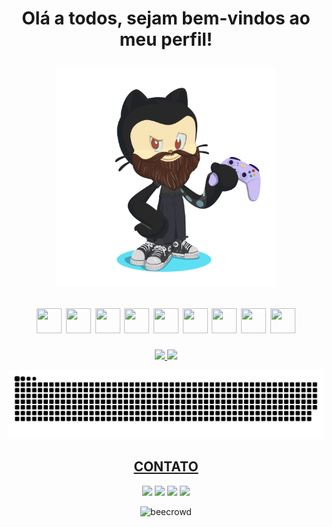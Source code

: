 <h1 align="center">

  Olá a todos, sejam bem-vindos ao meu perfil!
  
  <img loading="lazy" src="https://github.com/Brunobigo/Brunobigo/blob/main/octocat-1732975070955.png" alt="beecrowd" title="beecrowd" width="350"> </br>

  <img loading="lazy" src="https://cdn.jsdelivr.net/gh/devicons/devicon@latest/icons/c/c-plain.svg" width="40" height="40"/>
  <img loading="lazy" src="https://cdn.jsdelivr.net/gh/devicons/devicon@latest/icons/python/python-original.svg" width="40" height="40"/>    
  <img loading="lazy" src="https://cdn.jsdelivr.net/gh/devicons/devicon@latest/icons/javascript/javascript-plain.svg" width="40" height="40"/>  
  <img loading="lazy" src="https://cdn.jsdelivr.net/gh/devicons/devicon@latest/icons/html5/html5-plain.svg" width="40" height="40"/>
  <img loading="lazy" src="https://cdn.jsdelivr.net/gh/devicons/devicon@latest/icons/css3/css3-plain.svg" width="40" height="40"/>
  <img loading="lazy" src="https://cdn.jsdelivr.net/gh/devicons/devicon@latest/icons/nodejs/nodejs-plain.svg" width="40" height="40"/>
  <img loading="lazy" src="https://cdn.jsdelivr.net/gh/devicons/devicon@latest/icons/vscode/vscode-original.svg" width="40" height="40"/>
  <img loading="lazy" src="https://cdn.jsdelivr.net/gh/devicons/devicon@latest/icons/github/github-original.svg" width="40" height="40"/>
  <img loading="lazy" src="https://cdn.jsdelivr.net/gh/devicons/devicon/icons/git/git-original.svg" width="40" height="40"/>
  
</h1>

<div align="center">
  
  <a href="https://github.com/Brunobigo">
  <img loading="lazy" height="180em" src="https://github-readme-stats.vercel.app/api/top-langs/?username=Brunobigo&locale=pt-br&layout=compact&langs_count=7&theme=dark"/>
  <img loading="lazy" height="180em" src="https://github-readme-stats.vercel.app/api?username=Brunobigo&locale=pt-br&show_icons=true&theme=dark&include_all_commits=true&count_private=true"/>

  ![Snake animation](https://github.com/Brunobigo/Brunobigo/blob/output/github-contribution-grid-snake-dark.svg)
  
</div>

<h2 align="center">
  CONTATO
</h2>

<div align="center">
  
  <a href="https://wa.me/5551981730137" target="_blank"><img loading="lazy" src="https://img.shields.io/badge/Whatsapp%20-%2B5551981730137-white?style=flat-square&logo=whatsapp&logoColor=white&labelColor=%2325D366&color=%2325D366" target="_blank"></a>
  <a href="https://www.instagram.com/brunointrat/" target="_blank"><img loading="lazy" src="https://img.shields.io/badge/Instagram-white?style=flat-square&logo=instagram&logoColor=white&labelColor=%23E4405F&color=%23E4405F" target="_blank"></a>
  <a href = "mailto:contato@intratechinfo@gmail.com"><img loading="lazy" src="https://img.shields.io/badge/Gmail-white?style=flat-square&logo=gmail&logoColor=white&labelColor=%23EA4335&color=%23EA4335" target="_blank"></a>
  <a href="https://www.linkedin.com/in/bruno-bigo-bueno/" target="_blank"><img loading="lazy" src="https://img.shields.io/badge/LinkedIn-white?style=flat-square&logo=linkedin&logoColor=white&labelColor=%230A66C2&color=%230A66C2" target="_blank"></a>

</div>

<div align="center">
  
  <img loading="lazy" src="https://tenor.com/pt-BR/view/dog-hacker-pupper-hacker-pupper-corgi-gif-17954808.gif" alt="beecrowd" title="beecrowd" width="350">
  
</div>

<!--
**Brunobigo/Brunobigo** is a ✨ _special_ ✨ repository because its `README.md` (this file) appears on your GitHub profile.

Here are some ideas to get you started:

- 🔭 I’m currently working on ...
- 🌱 I’m currently learning ...
- 👯 I’m looking to collaborate on ...
- 🤔 I’m looking for help with ...
- 💬 Ask me about ...
- 📫 How to reach me: ...
- 😄 Pronouns: ...
- ⚡ Fun fact: ...
-->
